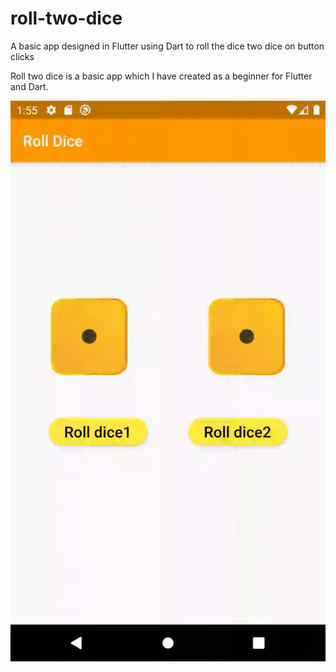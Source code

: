 # roll-two-dice
A basic app designed in Flutter using Dart to roll the dice two dice on button clicks

Roll two dice is a basic app which I have created as a beginner for Flutter and Dart. 

![Demo](https://github.com/ksanika/roll-two-dice/blob/master/roll_and_dice.gif)
